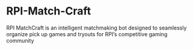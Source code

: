 # RPI-Match-Craft
RPI MatchCraft is an intelligent matchmaking bot designed to seamlessly organize pick up games and tryouts for RPI’s competitive gaming community
